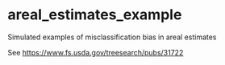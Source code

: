 # areal_estimates_example

Simulated examples of misclassification bias in areal estimates

See https://www.fs.usda.gov/treesearch/pubs/31722
